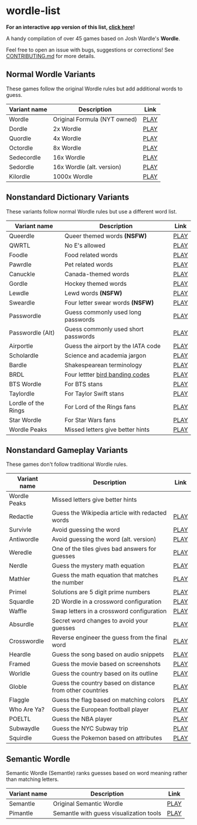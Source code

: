 # wordle-list

**For an interactive app version of this list, [click here](https://rapka.github.io/wordle-list/)!**

A handy compilation of over 45 games based on Josh Wardle's **Wordle**.

Feel free to open an issue with bugs, suggestions or corrections! See [CONTRIBUTING.md](CONTRIBUTING.md) for more details.


## Normal Wordle Variants

These games follow the original Wordle rules but add additional words to guess.

| Variant name | Description | Link
| ------------ | ----------- | ---- |
| Wordle | Original Formula (NYT owned) | [PLAY](https://www.nytimes.com/games/wordle/index.html) | 
| Dordle | 2x Wordle | [PLAY](https://zaratustra.itch.io/dordle) | 
| Quordle | 4x Wordle | [PLAY](https://www.quordle.com/) | 
| Octordle | 8x Wordle | [PLAY](https://octordle.com/) | 
| Sedecordle | 16x Wordle | [PLAY](http://www.sedecordle.com/) | 
| Sedordle | 16x Wordle (alt. version) | [PLAY](https://sedordle.com/) | 
| Kilordle | 1000x Wordle | [PLAY](https://jonesnxt.github.io/kilordle/) | 

## Nonstandard Dictionary Variants

These variants follow normal Wordle rules but use a different word list.

| Variant name | Description | Link
| ------------ | ----------- | ---- |
| Queerdle | Queer themed words **(NSFW)** | [PLAY](https://queerdle.com/) | 
| QWRTL | No E's allowed | [PLAY](https://limpet.net/qwrtl) | 
| Foodle | Food related words | [PLAY](https://food-le.co/) | 
| Pawrdle | Pet related words | [PLAY](https://www.pawrdle.com/) | 
| Canuckle | Canada-themed words | [PLAY](https://canucklegame.github.io/canuckle/) | 
| Gordle | Hockey themed words | [PLAY](https://gordle.herokuapp.com/) | 
| Lewdle | Lewd words **(NSFW)**  | [PLAY](https://www.lewdlegame.com/) | 
| Sweardle | Four letter swear words **(NSFW)** | [PLAY](https://sweardle.com/) | 
| Passwordle | Guess commonly used long passwords | [PLAY](https://passwordle.com/) | 
| Passwordle (Alt) | Guess commonly used short passwords | [PLAY](https://passwordle.sp8c3.com/) | 
| Airportle | Guess the airport by the IATA code | [PLAY](https://airportle.scottscheapflights.com/) | 
| Scholardle | Science and academia jargon | [PLAY](https://www.scholardle.com/) | 
| Bardle | Shakespearean terminology | [PLAY](https://shakespearegeek.github.io/bardle/) | 
| BRDL | Four lettter [bird banding codes](https://www.pwrc.usgs.gov/bbl/manual/speclist.cfm) | [PLAY](https://brdl.alex.gd/) | 
| BTS Wordle | For BTS stans | [PLAY](https://bts-wordle.vercel.app/) | 
| Taylordle | For Taylor Swift stans | [PLAY](https://www.taylordle.com/) | 
| Lordle of the Rings | For Lord of the Rings fans | [PLAY](https://digitaltolkien.github.io/vue-wordle/) | 
| Star Wordle | For Star Wars fans | [PLAY](https://www.starwordle.com/) | 
| Wordle Peaks | Missed letters give better hints | [PLAY](https://vegeta897.github.io/wordle-peaks/) | 

## Nonstandard Gameplay Variants

These games don't follow traditional Wordle rules.

| Variant name | Description | Link
| ------------ | ----------- | ---- |
| Wordle Peaks | Missed letters give better hints |
| Redactle | Guess the Wikipedia article with redacted words | [PLAY](https://www.redactle.com/) | 
| Survivle | Avoid guessing the word | [PLAY](https://lazyguyy.github.io/survivle/) | 
| Antiwordle | Avoid guessing the word (alt. version) | [PLAY](https://weredle.netlify.app/) | 
| Weredle | One of the tiles gives bad answers for guesses | [PLAY](https://weredle.netlify.app/) | 
| Nerdle | Guess the mystery math equation | [PLAY](https://nerdlegame.com/) | 
| Mathler | Guess the math equation that matches the number | [PLAY](https://www.mathler.com/) | 
| Primel | Solutions are 5 digit prime numbers | [PLAY](https://converged.yt/primel/) | 
| Squardle | 2D Wordle in a crossword configuration | [PLAY](https://fubargames.se/squardle/) | 
| Waffle | Swap letters in a crossword configuration | [PLAY](https://wafflegame.net/) | 
| Absurdle | Secret word changes to avoid your guesses | [PLAY](https://qntm.org/files/absurdle/absurdle.html) | 
| Crosswordle | Reverse engineer the guess from the final word | [PLAY](https://crosswordle.vercel.app/) | 
| Heardle | Guess the song based on audio snippets | [PLAY](https://www.heardle.app/) | 
| Framed | Guess the movie based on screenshots | [PLAY](https://framed.wtf/) | 
| Worldle | Guess the country based on its outline | [PLAY](https://worldle.teuteuf.fr/) | 
| Globle | Guess the country based on distance from other countries | [PLAY](https://globle-game.com/) | 
| Flaggle | Guess the flag based on matching colors | [PLAY](https://ducc.pythonanywhere.com/flaggle/) | 
| Who Are Ya? | Guess the European football player | [PLAY](https://missing11.com/who-are-ya/) | 
| POELTL | Guess the NBA player | [PLAY](https://poeltl.dunk.town/) | 
| Subwaydle | Guess the NYC Subway trip | [PLAY](https://www.subwaydle.com/) | 
| Squirdle | Guess the Pokemon based on attributes | [PLAY](https://squirdle.fireblend.com/) | 

## Semantic Wordle

Semantic Wordle (Semantle) ranks guesses based on word meaning rather than matching letters.

| Variant name | Description | Link
| ------------ | ----------- | ---- |
| Semantle | Original Semantic Wordle | [PLAY](https://semantle.novalis.org/) | 
| Pimantle | Semantle with guess visualization tools | [PLAY](https://semantle.pimanrul.es/) | 

